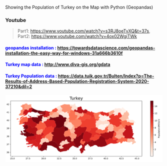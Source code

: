 Showing the Population of Turkey on the Map with Python (Geopandas)
### <i class="fab fa-gitlab fa-fw" style="color:red; font-size:.85em" aria-hidden="true"></i> Youtube
> Part1: https://www.youtube.com/watch?v=s3RJ8oeTvXQ&t=37s,
> Part2: https://www.youtube.com/watch?v=4ox02WgiTWk

#### <span style="color: blue">geopandas installation : </span>https://towardsdatascience.com/geopandas-installation-the-easy-way-for-windows-31a666b3610f
#### <span style="color: blue">Turkey map data : </span>http://www.diva-gis.org/gdata
#### <span style="color: blue">Turkey Population data : </span>https://data.tuik.gov.tr/Bulten/Index?p=The-Results-of-Address-Based-Population-Registration-System-2020-37210&dil=2

![alt text](https://github.com/osmanballi/Turkey_population_with_geopandas/blob/main/Turkeyplot.PNG)
